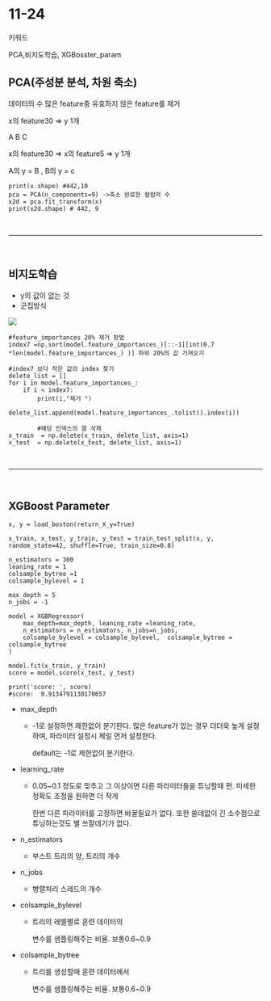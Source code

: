 # 11-24

키워드

PCA,비지도학습, XGBosster_param

## PCA(주성분 분석, 차원 축소)

데이터의 수 많은 feature중 유효하지 않은 feature를 제거

x의 feature30  => y 1개

A                                   B                    C

x의 feature30 => x의 feature5 => y 1개

A의 y = B , B의 y = c



```
print(x.shape) #442,10 
pca = PCA(n_components=9) ->축소 완료한 컬럼의 수 
x2d = pca.fit_transform(x)
print(x2d.shape) # 442, 9
```





<br>

------------------

<br>



## 비지도학습

- y의 값이 없는 것
- 군집방식

<img src='https://t4.daumcdn.net/thumb/R720x0/?fname=http://t1.daumcdn.net/brunch/service/user/Jr9/image/qExzc3o2GigQ5Cd8mPsxF9WJEXI.png'/>





```
#feature_importances 20% 제거 방법
index7 =np.sort(model.feature_importances_)[::-1][int(0.7 *len(model.feature_importances_) )] 하위 20%의 값 가져오기

#index7 보다 작은 값의 index 찾기
delete_list = []
for i in model.feature_importances_:
    if i < index7:
        print(i,"제거 ")
        delete_list.append(model.feature_importances_.tolist().index(i))
        
        #해당 인덱스의 열 삭제 
x_train  = np.delete(x_train, delete_list, axis=1)
x_test  = np.delete(x_test, delete_list, axis=1)
```





<br>

----

<br>



## XGBoost Parameter

```
x, y = load_boston(return_X_y=True)

x_train, x_test, y_train, y_test = train_test_split(x, y, random_state=42, shuffle=True, train_size=0.8)

n_estimators = 300
leaning_rate = 1
colsample_bytree =1
colsample_bylevel = 1

max_depth = 5
n_jobs = -1

model = XGBRegressor(
    max_depth=max_depth, leaning_rate =leaning_rate,
    n_estimators = n_estimators, n_jobs=n_jobs,
    colsample_bylevel = colsample_bylevel,  colsample_bytree = colsample_bytree
)

model.fit(x_train, y_train)
score = model.score(x_test, y_test)

print('score: ', score)
#score:  0.9134791130170657
```



- max_depth

  - -1로 설정하면 제한없이 분기한다. 많은 feature가 있는 경우 더더욱 높게 설정하며, 파라미터 설정시 제일 먼저 설정한다.

    default는 -1로 제한없이 분기한다.

- learning_rate

  - 0.05~0.1 정도로 맞추고 그 이상이면 다른 파라미터들을 튜닝할때 편. 미세한 정확도 조정을 원하면 더 작게 

    한번 다른 파라미터를 고정하면 바꿀필요가 없다. 또한 쓸데없이 긴 소수점으로 튜닝하는것도 별 쓰잘데기가 없다.

- n_estimators

  - 부스트 트리의 양, 트리의 개수 

- n_jobs

  - 병렬처리 스레드의 개수

- colsample_bylevel

  - 트리의 레벨별로 훈련 데이터의 

    변수를 샘플링해주는 비율. 보통0.6~0.9

- colsample_bytree

  - 트리를 생성할때 훈련 데이터에서 

    변수를 샘플링해주는 비율. 보통0.6~0.9